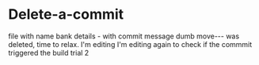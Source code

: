 # Delete-a-commit
file with name bank details - with commit message dumb move--- was deleted, time to relax.
I'm editing
I'm editing again to check if the commmit triggered the build
trial 2
